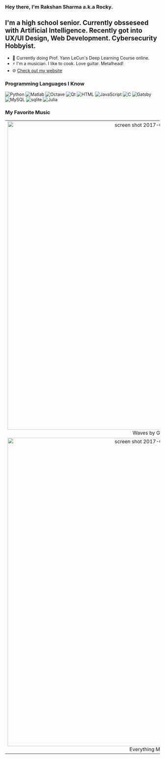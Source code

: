### Hey there, I'm Rakshan Sharma a.k.a Rocky.

## I'm a high school senior. Currently obsseseed with Artificial Intelligence. Recently got into UX/UI Design, Web Development. Cybersecurity Hobbyist.
- 🌱 Currently doing Prof. Yann LeCun's Deep Learning Course online.
- ⚡ I'm a musician. I like to cook. Love guitar. Metalhead!
- :globe_with_meridians: [Check out my website](https://freakingrocky.github.io)

### Programming Languages I Know
![Python](https://img.shields.io/badge/python-969c2a?style=for-the-badge&logo=python&logoColor=white)
![Matlab](https://img.shields.io/badge/matlab-f07d30?style=for-the-badge&logo=matlab&logoColor=white)
![Octave](https://img.shields.io/badge/octave-23ded1?style=for-the-badge&logo=octave&logoColor=white)
![Qt](https://img.shields.io/badge/qt-2c1199?style=for-the-badge&logo=qt&logoColoe=white)
<img alt="HTML" src="https://img.shields.io/badge/HTML5-E34F26?style=for-the-badge&logo=html5&logoColor=white" />
<img alt="JavaScript" src="https://img.shields.io/badge/JavaScript-323330?style=for-the-badge&logo=javascript&logoColor=F7DF1E" />
<img alt="C" src="https://img.shields.io/badge/C-00599C?style=for-the-badge&logo=c&logoColor=white" />
<img alt="Gatsby" src="https://img.shields.io/badge/Gatsby-663399?style=for-the-badge&logo=gatsby&logoColor=white" />
<img alt="MySQL" src="https://img.shields.io/badge/MySQL-00000F?style=for-the-badge&logo=mysql&logoColor=white" />
<img alt="sqlite" src="https://img.shields.io/badge/SQLite-07405E?style=for-the-badge&logo=sqlite&logoColor=white" />
<img alt="Julia" src="https://img.shields.io/badge/julia-2c1199?style=for-the-badge&logo=julia&logoColor=white" />



### My Favorite Music
| | | |
|:-------------------------:|:-------------------------:|:-------------------------:|
|<img width="1000" alt="screen shot 2017-08-07 at 12 18 15 pm" src="https://images-na.ssl-images-amazon.com/images/I/71EB-LKc0XL._SL1050_.jpg">  Waves by Guthrie Govan |  <img width="1000" alt="screen shot 2017-08-07 at 12 18 15 pm" src="https://steamuserimages-a.akamaihd.net/ugc/782985556312103183/D60776ACF65858578A3D709DD97A6CF34530D039/?imw=512&&ima=fit&impolicy=Letterbox&imcolor=%23000000&letterbox=false"> Fear Inoculum by Tool (Full Album) |<img width="1000" alt="screen shot 2017-08-07 at 12 18 15 pm" src="https://m.media-amazon.com/images/I/717lRrs59kL._SS500_.jpg"> Omni, Titan, Hos Down by Jaosn Richardson |
|<img width="1000" alt="screen shot 2017-08-07 at 12 18 15 pm" src="https://i.pinimg.com/originals/a3/d5/67/a3d567499378d19171069116502becb1.png"> Everything Marilyn Manson |<img width="1000" alt="screen shot 2017-08-07 at 12 18 15 pm" src="https://c4.wallpaperflare.com/wallpaper/617/515/771/slipknot-wanyk-we-are-not-your-kind-2019-hd-wallpaper-preview.jpg"> Everything Slipknot | <img width="1000" alt="screen shot 2017-08-07 at 12 18 15 pm" src="https://www.prog-sphere.com/wp-content/uploads/2016/08/Periphery-Select-Difficulty.jpg"> Marigold by Periphery |




<!--
**freakingrocky/freakingrocky** is a ✨ _special_ ✨ repository because its `README.md` (this file) appears on your GitHub profile.

Here are some ideas to get you started:
- 🔭 I’m currently working on ...

- 👯 I’m looking to collaborate on ...
- 🤔 I’m looking for help with ...
- 💬 Ask me about ...

- 😄 Pronouns: ...
-->
